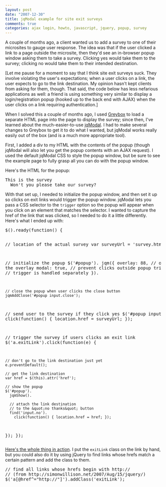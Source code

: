 ```yaml
--- 
layout: post
date: "2007-12-30"
title: jqModal example for site exit surveys
comments: true
categories: ajax login, howto, javascript, jquery, popup, survey
---
```


A couple of months ago, a client wanted us to add a survey to one of their microsites to gauge user response. The idea was that if the user clicked a link to a page outside the microsite, then they'd see an in-browser popup window asking them to take a survey. Clicking yes would take them to the survey; clicking no would take them to their intended destination.

[Let me pause for a moment to say that I think site exit surveys suck. They involve violating the user's expectations; when a user clicks on a link, the user expects to go to the link destination. My opinion hasn't kept clients from asking for them, though. That said, the code below has less nefarious applications as well: a friend is using something very similar to display a login/registration popup (hooked up to the back end with AJAX) when the user clicks on a link requiring authentication.]

When I solved this a couple of months ago, I used <a href="http://jquery.com/demo/grey/">Greybox</a> to load a separate HTML page into the page to display the survey; since then, I've learned about the much-easier-to-use <a href="http://dev.iceburg.net/jquery/jqModal/">jqModal</a>. I had to make several changes to Greybox to get it to do what I wanted, but jqModal works really easily out of the box (and is a much more appropriate tool).

First, I added a div to my HTML with the contents of the popup (though jqModal will also let you get the popup contents with an AJAX request). I used the default jqModal CSS to style the popup window, but be sure to see the example page to fully grasp all you can do with the popup window.

Here's the HTML for the popup:

<div class="CodeRay">
  <div class="code"><pre>This is the survey
  Won't you please take our survey?</pre></div>
</div>


With that set up, I needed to initialize the popup window, and then set it up so clicks on exit links would trigger the popup window. jqModal lets you pass a CSS selector to the <code>trigger</code> option so the popup will appear when you click on an element that matches the selector. I wanted to capture the href of the link that was clicked, so I needed to do it a little differently. Here's what I ended up with:

<div class="CodeRay">
  <div class="code"><pre>$().ready(function() {

  // location of the actual survey
  var surveyUrl = 'survey.html';

  // initialize the popup
  $('#popup').
    jqm({
      overlay: 88, // opacity of the overlay
      modal: true, // prevent clicks outside popup
      trigger: false // trigger is handled separately
    }).

    // close the popup when user clicks the close button
    jqmAddClose('#popup input.close');

  // send user to the survey if they click yes
  $('#popup input.yes').
    click(function() { location.href = surveyUrl; });

  // trigger the survey if users clicks an exit link
  $('a.exitLink').click(function(e) {

    // don't go to the link destination just yet
    e.preventDefault();

    // get the link destination
    var href = $(this).attr('href');

    // show the popup
    $('#popup').
      jqmShow().

      // attach the link destination
      // to the &quot;no thanks&quot; button
      find('input.no').
        click(function() { location.href = href; });
  });
});</pre></div>
</div>


<a href="http://www.rebeccamurphey.com/jquery/survey/survey.html">Here's the whole thing in action</a>. I put the <code>exitLink</code> class on the link by hand, but you could also do it by using jQuery to find links whose hrefs match a certain pattern and add the class to them.

<div class="CodeRay">
  <div class="code"><pre>// find all links whose hrefs begin with http://
// (from http://simonwillison.net/2007/Aug/15/jquery/)
$('a[@href^=&quot;http://&quot;]').addClass('exitLink');</pre></div>
</div>